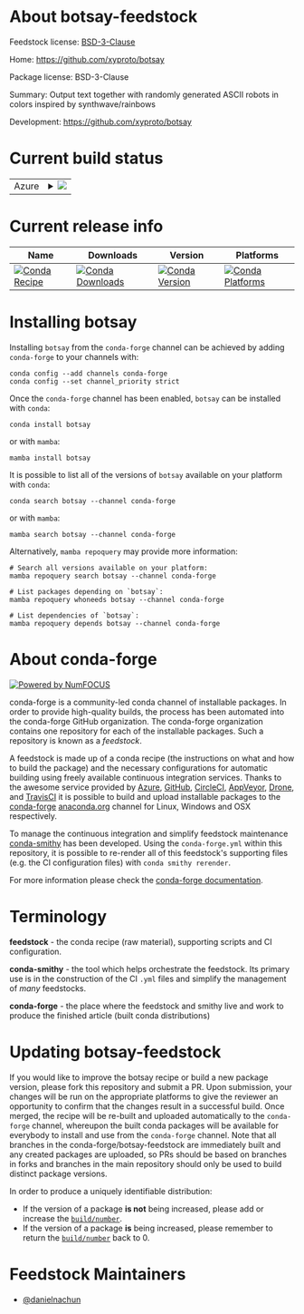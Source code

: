 About botsay-feedstock
======================

Feedstock license: [BSD-3-Clause](https://github.com/conda-forge/botsay-feedstock/blob/main/LICENSE.txt)

Home: https://github.com/xyproto/botsay

Package license: BSD-3-Clause

Summary: Output text together with randomly generated ASCII robots in colors inspired by synthwave/rainbows

Development: https://github.com/xyproto/botsay

Current build status
====================


<table>
    
  <tr>
    <td>Azure</td>
    <td>
      <details>
        <summary>
          <a href="https://dev.azure.com/conda-forge/feedstock-builds/_build/latest?definitionId=25086&branchName=main">
            <img src="https://dev.azure.com/conda-forge/feedstock-builds/_apis/build/status/botsay-feedstock?branchName=main">
          </a>
        </summary>
        <table>
          <thead><tr><th>Variant</th><th>Status</th></tr></thead>
          <tbody><tr>
              <td>linux_64</td>
              <td>
                <a href="https://dev.azure.com/conda-forge/feedstock-builds/_build/latest?definitionId=25086&branchName=main">
                  <img src="https://dev.azure.com/conda-forge/feedstock-builds/_apis/build/status/botsay-feedstock?branchName=main&jobName=linux&configuration=linux%20linux_64_" alt="variant">
                </a>
              </td>
            </tr><tr>
              <td>osx_64</td>
              <td>
                <a href="https://dev.azure.com/conda-forge/feedstock-builds/_build/latest?definitionId=25086&branchName=main">
                  <img src="https://dev.azure.com/conda-forge/feedstock-builds/_apis/build/status/botsay-feedstock?branchName=main&jobName=osx&configuration=osx%20osx_64_" alt="variant">
                </a>
              </td>
            </tr>
          </tbody>
        </table>
      </details>
    </td>
  </tr>
</table>

Current release info
====================

| Name | Downloads | Version | Platforms |
| --- | --- | --- | --- |
| [![Conda Recipe](https://img.shields.io/badge/recipe-botsay-green.svg)](https://anaconda.org/conda-forge/botsay) | [![Conda Downloads](https://img.shields.io/conda/dn/conda-forge/botsay.svg)](https://anaconda.org/conda-forge/botsay) | [![Conda Version](https://img.shields.io/conda/vn/conda-forge/botsay.svg)](https://anaconda.org/conda-forge/botsay) | [![Conda Platforms](https://img.shields.io/conda/pn/conda-forge/botsay.svg)](https://anaconda.org/conda-forge/botsay) |

Installing botsay
=================

Installing `botsay` from the `conda-forge` channel can be achieved by adding `conda-forge` to your channels with:

```
conda config --add channels conda-forge
conda config --set channel_priority strict
```

Once the `conda-forge` channel has been enabled, `botsay` can be installed with `conda`:

```
conda install botsay
```

or with `mamba`:

```
mamba install botsay
```

It is possible to list all of the versions of `botsay` available on your platform with `conda`:

```
conda search botsay --channel conda-forge
```

or with `mamba`:

```
mamba search botsay --channel conda-forge
```

Alternatively, `mamba repoquery` may provide more information:

```
# Search all versions available on your platform:
mamba repoquery search botsay --channel conda-forge

# List packages depending on `botsay`:
mamba repoquery whoneeds botsay --channel conda-forge

# List dependencies of `botsay`:
mamba repoquery depends botsay --channel conda-forge
```


About conda-forge
=================

[![Powered by
NumFOCUS](https://img.shields.io/badge/powered%20by-NumFOCUS-orange.svg?style=flat&colorA=E1523D&colorB=007D8A)](https://numfocus.org)

conda-forge is a community-led conda channel of installable packages.
In order to provide high-quality builds, the process has been automated into the
conda-forge GitHub organization. The conda-forge organization contains one repository
for each of the installable packages. Such a repository is known as a *feedstock*.

A feedstock is made up of a conda recipe (the instructions on what and how to build
the package) and the necessary configurations for automatic building using freely
available continuous integration services. Thanks to the awesome service provided by
[Azure](https://azure.microsoft.com/en-us/services/devops/), [GitHub](https://github.com/),
[CircleCI](https://circleci.com/), [AppVeyor](https://www.appveyor.com/),
[Drone](https://cloud.drone.io/welcome), and [TravisCI](https://travis-ci.com/)
it is possible to build and upload installable packages to the
[conda-forge](https://anaconda.org/conda-forge) [anaconda.org](https://anaconda.org/)
channel for Linux, Windows and OSX respectively.

To manage the continuous integration and simplify feedstock maintenance
[conda-smithy](https://github.com/conda-forge/conda-smithy) has been developed.
Using the ``conda-forge.yml`` within this repository, it is possible to re-render all of
this feedstock's supporting files (e.g. the CI configuration files) with ``conda smithy rerender``.

For more information please check the [conda-forge documentation](https://conda-forge.org/docs/).

Terminology
===========

**feedstock** - the conda recipe (raw material), supporting scripts and CI configuration.

**conda-smithy** - the tool which helps orchestrate the feedstock.
                   Its primary use is in the construction of the CI ``.yml`` files
                   and simplify the management of *many* feedstocks.

**conda-forge** - the place where the feedstock and smithy live and work to
                  produce the finished article (built conda distributions)


Updating botsay-feedstock
=========================

If you would like to improve the botsay recipe or build a new
package version, please fork this repository and submit a PR. Upon submission,
your changes will be run on the appropriate platforms to give the reviewer an
opportunity to confirm that the changes result in a successful build. Once
merged, the recipe will be re-built and uploaded automatically to the
`conda-forge` channel, whereupon the built conda packages will be available for
everybody to install and use from the `conda-forge` channel.
Note that all branches in the conda-forge/botsay-feedstock are
immediately built and any created packages are uploaded, so PRs should be based
on branches in forks and branches in the main repository should only be used to
build distinct package versions.

In order to produce a uniquely identifiable distribution:
 * If the version of a package **is not** being increased, please add or increase
   the [``build/number``](https://docs.conda.io/projects/conda-build/en/latest/resources/define-metadata.html#build-number-and-string).
 * If the version of a package **is** being increased, please remember to return
   the [``build/number``](https://docs.conda.io/projects/conda-build/en/latest/resources/define-metadata.html#build-number-and-string)
   back to 0.

Feedstock Maintainers
=====================

* [@danielnachun](https://github.com/danielnachun/)

